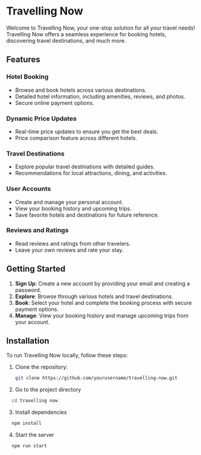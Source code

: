 # Travelling Now

Welcome to Travelling Now, your one-stop solution for all your travel needs! Travelling Now offers a seamless experience for booking hotels, discovering travel destinations, and much more.

## Features

### Hotel Booking
- Browse and book hotels across various destinations.
- Detailed hotel information, including amenities, reviews, and photos.
- Secure online payment options.

### Dynamic Price Updates
- Real-time price updates to ensure you get the best deals.
- Price comparison feature across different hotels.

### Travel Destinations
- Explore popular travel destinations with detailed guides.
- Recommendations for local attractions, dining, and activities.

### User Accounts
- Create and manage your personal account.
- View your booking history and upcoming trips.
- Save favorite hotels and destinations for future reference.

### Reviews and Ratings
- Read reviews and ratings from other travelers.
- Leave your own reviews and rate your stay.

## Getting Started

1. **Sign Up**: Create a new account by providing your email and creating a password.
2. **Explore**: Browse through various hotels and travel destinations.
3. **Book**: Select your hotel and complete the booking process with secure payment options.
4. **Manage**: View your booking history and manage upcoming trips from your account.

## Installation

To run Travelling Now locally, follow these steps:

1. Clone the repository:
   ```bash
   git clone https://github.com/yourusername/travelling-now.git
   
2. Go to the project directory

```bash
  cd travelling now
```

3. Install dependencies

```bash
  npm install
```

4. Start the server

```bash
  npm run start
```

